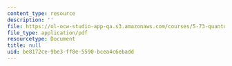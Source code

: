 ```yaml
---
content_type: resource
description: ''
file: https://ol-ocw-studio-app-qa.s3.amazonaws.com/courses/5-73-quantum-mechanics-i-fall-2018/be8172ce9be3ff8e5590bcea4c6ebadd_MIT5_73F18_Lec16.pdf
file_type: application/pdf
resourcetype: Document
title: null
uid: be8172ce-9be3-ff8e-5590-bcea4c6ebadd
---
```

